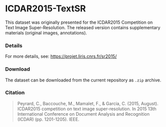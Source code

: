 # ICDAR2015-TextSR

This dataset was originally presented for the ICDAR2015 Competition on Text Image Super-Resolution. The released version contains supplementary materials (original images, annotations). 

### Details

For more details, see: https://projet.liris.cnrs.fr/sr2015/

### Download

The dataset can be downloaded from the current repository as `.zip` archive.

### Citation

> Peyrard, C., Baccouche, M., Mamalet, F., & Garcia, C. (2015, August). ICDAR2015 competition on text image super-resolution. In 2015 13th International Conference on Document Analysis and Recognition (ICDAR) (pp. 1201-1205). IEEE.

